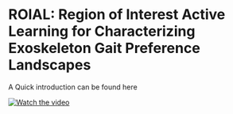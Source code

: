 # ROIAL: Region of Interest Active Learning for Characterizing Exoskeleton Gait Preference Landscapes
A Quick introduction can be found here

[![Watch the video](https://i.vimeocdn.com/video/989452542_640.webp)](https://vimeo.com/473970586)

